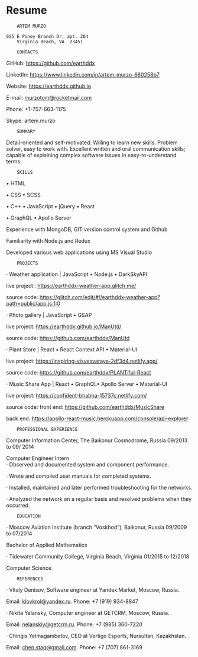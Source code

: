 # Resume
		ARTEM MURZO

	925 E Piney Branch Dr, apt. 204 	
	    Virginia Beach, VA  23451   	 

		CONTACTS

GitHub: https://github.com/earthddx

LinkedIn: https://www.linkedin.com/in/artem-murzo-660258b7

Website: https://earthddx.github.io

E-mail: murzotom@rocketmail.com 

Phone: +1-757-663-1175

Skype: artem.murzo


		SUMMARY 

Detail-oriented and self-motivated. Willing to learn new skills. Problem solver, easy to work with. Excellent written and oral communication skills; capable of explaining complex software issues in easy-to-understand terms.
 

		SKILLS 

• HTML

• CSS • SCSS 

• C++ • JavaScript • jQuery • React

• GraphQL • Apollo Server

Experience with MongoDB, GIT version control system and Github

Familiarity with Node.js and Redux

Developed various web applications using MS Visual Studio


		PROJECTS

·	Weather application | JavaScript • Node.js • DarkSkyAPI

live project : https://earthddx-weather-app.glitch.me/

source code: https://glitch.com/edit/#!/earthddx-weather-app?path=public/app.js:1:0

·	Photo gallery | JavaScript • GSAP 

live project: https://earthddx.github.io/ManUtd/

source code: https://github.com/earthddx/ManUtd

·	Plant Store | React • React Context API • Material-UI

live project: https://inspiring-visvesvaraya-2df3d4.netlify.app/

source code: https://github.com/earthddx/PLANTiful-React

·	Music Share App | React • GraphQL• Apollo Server • Material-UI 

live project: https://confident-bhabha-15737c.netlify.com/

source code: front end: https://github.com/earthddx/MusicShare

back end: https://apollo-react-music.herokuapp.com/console/api-explorer
			    

		PROFESSIONAL EXPERIENCE

Computer Information Center, The Baikonur Cosmodrome, Russia 						   09/2013 to 09/ 2014 

Computer Engineer Intern															
·	Observed and documented system and component performance.

·	Wrote and compiled user manuals for completed systems.

·	Installed, maintained and later performed troubleshooting for the networks.

·	Analyzed the network on a regular basis and resolved problems when they occurred.



		EDUCATION 

·	Moscow Aviation Institute (branch “Voskhod”), Baikonur, Russia 					    09/2009 to 07/2014

Bachelor of Applied Mathematics    

·	Tidewater Community College, Virginia Beach, Virginia 								    01/2015 to 12/2018

Computer Science		                                   
	   

		REFERENCES

·	Vitaly Denisov, Software engineer at Yandex.Market, Moscow, Russia.

Email: klovkrol@yandex.ru. Phone: +7 (919) 934-8847

·	Nikita Yelansky, Computer engineer at GETCRM, Moscow, Russia. 

Email: nelanskiy@getcrm.ru. Phone: +7 (985) 360-7220

·	Chingis Yelmagambetov, CEO at Vertigo Esports, Nursultan, Kazakhstan. 

Email: chen.staq@gmail.com. Phone: +7 (707) 861-3169

